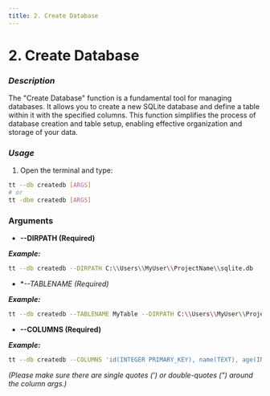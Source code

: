 ```yaml
---
title: 2. Create Database
---
```


# 2. Create Database

### **_Description_**

The "Create Database" function is a fundamental tool for managing databases. It allows you to create a new SQLite database and define a table within it with the specified columns. This function simplifies the process of database creation and table setup, enabling effective organization and storage of your data.

### **_Usage_**

1. Open the terminal and type:

```bash
tt --db createdb [ARGS]
# or
tt -dbm createdb [ARGS]
```

### ****Arguments****

- **--DIRPATH (Required)**

**_Example:_**

```bash
tt --db createdb --DIRPATH C:\\Users\\MyUser\\ProjectName\\sqlite.db
```

- \*_--TABLENAME (Required)_

**_Example:_**

```bash
tt --db createdb --TABLENAME MyTable --DIRPATH C:\\Users\\MyUser\\ProjectName\\sqlite.db
```

- **--COLUMNS (Required)**

**_Example:_**

```bash
tt --db createdb --COLUMNS 'id(INTEGER PRIMARY_KEY), name(TEXT), age(INTEGER)' --DIRPATH C:\\Users\\MyUser\\ProjectName\\sqlite.db --TABLENAME MyTable
```

_(Please make sure there are single quotes (') or double-quotes (") around the column args.)_
